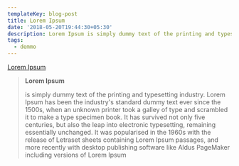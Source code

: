 ```yaml
---
templateKey: blog-post
title: Lorem Ipsum
date: '2018-05-20T19:44:30+05:30'
description: Lorem Ipsum is simply dummy text of the printing and typesetting industry.
tags:
  - demmo
---
```

<a href="http://www.google.co.in" class="button">Lorem Ipsum</a>

> **Lorem Ipsum**
>
>  is simply dummy text of the printing and typesetting industry. Lorem Ipsum has been the industry's standard dummy text ever since the 1500s, when an unknown printer took a galley of type and scrambled it to make a type specimen book. It has survived not only five centuries, but also the leap into electronic typesetting, remaining essentially unchanged. It was popularised in the 1960s with the release of Letraset sheets containing Lorem Ipsum passages, and more recently with desktop publishing software like Aldus PageMaker including versions of Lorem Ipsum
